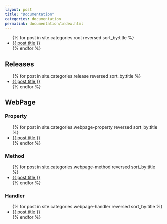 ```yaml
---
layout: post
title: "Documentation"
categories: documentation
permalink: documentation/index.html
---
```


<ul>
  {% for post in site.categories.root reversed sort_by:title %}
  <li><a href="{{ site.url }}{{ post.url }}">{{ post.title }}</a></li>
  {% endfor %}
</ul>

<h2>Releases</h2>
<ul>
  {% for post in site.categories.release reversed sort_by:title %}
  <li><a href="{{ site.url }}{{ post.url }}">{{ post.title }}</a></li>
  {% endfor %}
</ul>

<h2>WebPage</h2>

<h3>Property</h3>
<ul>
  {% for post in site.categories.webpage-property reversed sort_by:title %}
  <li><a href="{{ site.url }}{{ post.url }}">{{ post.title }}</a></li>
  {% endfor %}
</ul>

<h3>Method</h3>
<ul>
  {% for post in site.categories.webpage-method reversed sort_by:title %}
  <li><a href="{{ site.url }}{{ post.url }}">{{ post.title }}</a></li>
  {% endfor %}
</ul>

<h3>Handler</h3>
<ul>
  {% for post in site.categories.webpage-handler reversed sort_by:title %}
  <li><a href="{{ site.url }}{{ post.url }}">{{ post.title }}</a></li>
  {% endfor %}
</ul>
